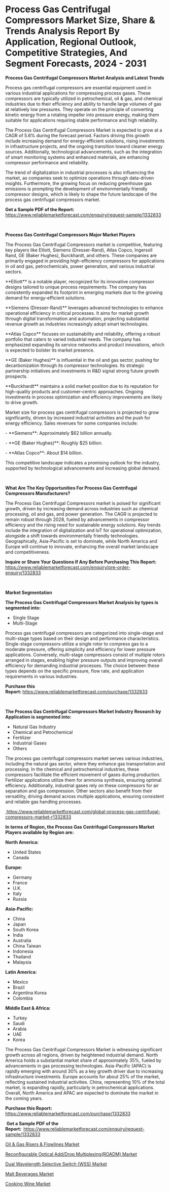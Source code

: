 <p><h1>Process Gas Centrifugal Compressors Market Size, Share & Trends Analysis Report By Application, Regional Outlook, Competitive Strategies, And Segment Forecasts, 2024 - 2031</h1></p><p><strong>Process Gas Centrifugal Compressors Market Analysis and Latest Trends</strong></p>
<p><p>Process gas centrifugal compressors are essential equipment used in various industrial applications for compressing process gases. These compressors are typically utilized in petrochemical, oil & gas, and chemical industries due to their efficiency and ability to handle large volumes of gas at relatively low pressures. They operate on the principle of converting kinetic energy from a rotating impeller into pressure energy, making them suitable for applications requiring stable performance and high reliability.</p><p>The Process Gas Centrifugal Compressors Market is expected to grow at a CAGR of 5.6% during the forecast period. Factors driving this growth include increasing demand for energy-efficient solutions, rising investments in infrastructure projects, and the ongoing transition toward cleaner energy sources. Additionally, technological advancements, such as the integration of smart monitoring systems and enhanced materials, are enhancing compressor performance and reliability. </p><p>The trend of digitalization in industrial processes is also influencing the market, as companies seek to optimize operations through data-driven insights. Furthermore, the growing focus on reducing greenhouse gas emissions is prompting the development of environmentally friendly compressor designs, which is likely to shape the future landscape of the process gas centrifugal compressors market.</p></p>
<p><strong>Get a Sample PDF of the Report:&nbsp;</strong> <a href="https://www.reliablemarketforecast.com/enquiry/request-sample/1332833?utm_campaign=1159&utm_medium=2&utm_source=Github&utm_content=ia&utm_term=01102024&utm_id=process-gas-centrifugal-compressors">https://www.reliablemarketforecast.com/enquiry/request-sample/1332833</a></p>
<p>&nbsp;</p>
<p><strong>Process Gas Centrifugal Compressors Major Market Players</strong></p>
<p><p>The Process Gas Centrifugal Compressors market is competitive, featuring key players like Elliott, Siemens (Dresser-Rand), Atlas Copco, Ingersoll Rand, GE (Baker Hughes), Burckhardt, and others. These companies are primarily engaged in providing high-efficiency compressors for applications in oil and gas, petrochemicals, power generation, and various industrial sectors.</p><p>**Elliott** is a notable player, recognized for its innovative compressor designs tailored to unique process requirements. The company has consistently expanded its footprint in emerging markets due to the growing demand for energy-efficient solutions.</p><p>**Siemens (Dresser-Rand)** leverages advanced technologies to enhance operational efficiency in critical processes. It aims for market growth through digital transformation and automation, projecting substantial revenue growth as industries increasingly adopt smart technologies.</p><p>**Atlas Copco** focuses on sustainability and reliability, offering a robust portfolio that caters to varied industrial needs. The company has emphasized expanding its service networks and product innovations, which is expected to bolster its market presence.</p><p>**GE (Baker Hughes)** is influential in the oil and gas sector, pushing for decarbonization through its compressor technologies. Its strategic partnership initiatives and investments in R&D signal strong future growth prospects.</p><p>**Burckhardt** maintains a solid market position due to its reputation for high-quality products and customer-centric approaches. Ongoing investments in process optimization and efficiency improvements are likely to drive growth.</p><p>Market size for process gas centrifugal compressors is projected to grow significantly, driven by increased industrial activities and the push for energy efficiency. Sales revenues for some companies include:</p><p>- **Siemens**: Approximately $62 billion annually.</p><p>- **GE (Baker Hughes)**: Roughly $25 billion.</p><p>- **Atlas Copco**: About $14 billion.</p><p>This competitive landscape indicates a promising outlook for the industry, supported by technological advancements and increasing global demand.</p></p>
<p>&nbsp;</p>
<p><strong>What Are The Key Opportunities For Process Gas Centrifugal Compressors Manufacturers?</strong></p>
<p><p>The Process Gas Centrifugal Compressors market is poised for significant growth, driven by increasing demand across industries such as chemical processing, oil and gas, and power generation. The CAGR is projected to remain robust through 2028, fueled by advancements in compressor efficiency and the rising need for sustainable energy solutions. Key trends include the integration of digitalization and IoT for operational optimization, alongside a shift towards environmentally friendly technologies. Geographically, Asia-Pacific is set to dominate, while North America and Europe will continue to innovate, enhancing the overall market landscape and competitiveness.</p></p>
<p><strong>Inquire or Share Your Questions If Any Before Purchasing This Report:</strong> <a href="https://www.reliablemarketforecast.com/enquiry/pre-order-enquiry/1332833?utm_campaign=1159&utm_medium=2&utm_source=Github&utm_content=ia&utm_term=01102024&utm_id=process-gas-centrifugal-compressors">https://www.reliablemarketforecast.com/enquiry/pre-order-enquiry/1332833</a></p>
<p>&nbsp;</p>
<p><strong>Market Segmentation</strong></p>
<p><strong>The Process Gas Centrifugal Compressors Market Analysis by types is segmented into:</strong></p>
<p><ul><li>Single Stage</li><li>Multi-Stage</li></ul></p>
<p><p>Process gas centrifugal compressors are categorized into single-stage and multi-stage types based on their design and performance characteristics. Single-stage compressors utilize a single rotor to compress gas to a moderate pressure, offering simplicity and efficiency for lower pressure applications. Conversely, multi-stage compressors consist of multiple rotors arranged in stages, enabling higher pressure outputs and improving overall efficiency for demanding industrial processes. The choice between these types depends on the specific pressure, flow rate, and application requirements in various industries.</p></p>
<p><strong>Purchase this Report:&nbsp;</strong><a href="https://www.reliablemarketforecast.com/purchase/1332833?utm_campaign=1159&utm_medium=2&utm_source=Github&utm_content=ia&utm_term=01102024&utm_id=process-gas-centrifugal-compressors">https://www.reliablemarketforecast.com/purchase/1332833</a></p>
<p>&nbsp;</p>
<p><strong>The Process Gas Centrifugal Compressors Market Industry Research by Application is segmented into:</strong></p>
<p><ul><li>Natural Gas Industry</li><li>Chemical and Petrochemical</li><li>Fertilizer</li><li>Industrial Gases</li><li>Others</li></ul></p>
<p><p>The process gas centrifugal compressors market serves various industries, including the natural gas sector, where they enhance gas transportation and processing. In the chemical and petrochemical industries, these compressors facilitate the efficient movement of gases during production. Fertilizer applications utilize them for ammonia synthesis, ensuring optimal efficiency. Additionally, industrial gases rely on these compressors for air separation and gas compression. Other sectors also benefit from their versatility, driving demand across multiple applications, ensuring consistent and reliable gas handling processes.</p></p>
<p><a href="https://www.reliablemarketforecast.com/global-process-gas-centrifugal-compressors-market-r1332833?utm_campaign=1159&utm_medium=2&utm_source=Github&utm_content=ia&utm_term=01102024&utm_id=process-gas-centrifugal-compressors">&nbsp;https://www.reliablemarketforecast.com/global-process-gas-centrifugal-compressors-market-r1332833</a></p>
<p><strong>In terms of Region, the Process Gas Centrifugal Compressors Market Players available by Region are:</strong></p>
<p>
    <p> <strong> North America: </strong>
        <ul>
            <li>United States</li>
            <li>Canada</li>
        </ul>
        </p> 
    <p> <strong> Europe: </strong>
        <ul>
            <li>Germany</li>
            <li>France</li>
            <li>U.K.</li>
            <li>Italy</li>
            <li>Russia</li>
        </ul>
        </p> 
    <p> <strong> Asia-Pacific: </strong>
        <ul>
            <li>China</li>
            <li>Japan</li>
            <li>South Korea</li>
            <li>India</li>
            <li>Australia</li>
            <li>China Taiwan</li>
            <li>Indonesia</li>
            <li>Thailand</li>
            <li>Malaysia</li>
        </ul>
        </p> 
    <p> <strong> Latin America: </strong>
        <ul>
            <li>Mexico</li>
            <li>Brazil</li>
            <li>Argentina Korea</li>
            <li>Colombia</li>
        </ul>
        </p> 
    <p> <strong> Middle East & Africa: </strong>
        <ul>
            <li>Turkey</li>
            <li>Saudi</li>
            <li>Arabia</li>
            <li>UAE</li>
            <li>Korea</li>
        </ul>
    </p>
    </p>
<p><p>The Process Gas Centrifugal Compressors Market is witnessing significant growth across all regions, driven by heightened industrial demand. North America holds a substantial market share of approximately 35%, fueled by advancements in gas processing technologies. Asia-Pacific (APAC) is rapidly emerging with around 30% as a key growth driver due to increasing infrastructure investments. Europe accounts for about 25% of the market, reflecting sustained industrial activities. China, representing 10% of the total market, is expanding rapidly, particularly in petrochemical applications. Overall, North America and APAC are expected to dominate the market in the coming years.</p></p>
<p><strong>Purchase this Report: </strong><a href="https://www.reliablemarketforecast.com/purchase/1332833?utm_campaign=1159&utm_medium=2&utm_source=Github&utm_content=ia&utm_term=01102024&utm_id=process-gas-centrifugal-compressors">https://www.reliablemarketforecast.com/purchase/1332833</a></p>
<p>&nbsp;<strong>Get a Sample PDF of the Report:&nbsp;&nbsp;</strong><a href="https://www.reliablemarketforecast.com/enquiry/request-sample/1332833?utm_campaign=1159&utm_medium=2&utm_source=Github&utm_content=ia&utm_term=01102024&utm_id=process-gas-centrifugal-compressors">https://www.reliablemarketforecast.com/enquiry/request-sample/1332833</a></p>
<p><strong></strong></p>
<p><p><a href="https://github.com/ChiragRP21/Market-Research-Report-List-6/blob/main/oil-gas-risers-flowlines-market.md?utm_campaign=1159&utm_medium=2&utm_source=Github&utm_content=ia&utm_term=01102024&utm_id=process-gas-centrifugal-compressors">Oil & Gas Risers & Flowlines Market</a></p><p><a href="https://issuu.com/reportprime-2/docs/reconfigurable-optical-adddrop-mult_e139a746fe7176?utm_campaign=1159&utm_medium=2&utm_source=Github&utm_content=ia&utm_term=01102024&utm_id=process-gas-centrifugal-compressors">Reconfigurable Optical Add/Drop Multiplexing(ROADM) Market</a></p><p><a href="https://issuu.com/reportprime-2/docs/dual-wavelength-selective-switch-ws_cd942c27341d03?utm_campaign=1159&utm_medium=2&utm_source=Github&utm_content=ia&utm_term=01102024&utm_id=process-gas-centrifugal-compressors">Dual Wavelength Selective Switch (WSS) Market</a></p><p><a href="https://www.linkedin.com/pulse/global-malt-beverages-market-share-growth-opportunities-size-ngwvc?utm_campaign=1159&utm_medium=2&utm_source=Github&utm_content=ia&utm_term=01102024&utm_id=process-gas-centrifugal-compressors">Malt Beverages Market</a></p><p><a href="https://www.linkedin.com/pulse/emerging-market-trends-regional-analysis-cooking-wine-forecasted-5rprc?utm_campaign=1159&utm_medium=2&utm_source=Github&utm_content=ia&utm_term=01102024&utm_id=process-gas-centrifugal-compressors">Cooking Wine Market</a></p></p>